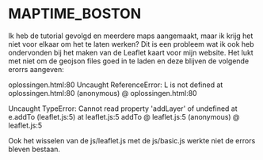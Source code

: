 # MAPTIME_BOSTON

Ik heb de tutorial gevolgd en meerdere maps aangemaakt, maar ik krijg het niet voor elkaar om het te laten werken? 
Dit is een probleem wat ik ook heb ondervonden bij het maken van de Leaflet kaart voor mijn website. Het lukt met niet om de geojson files goed in te laden en deze blijven de volgende erorrs aangeven: 

oplossingen.html:80 Uncaught ReferenceError: L is not defined
    at oplossingen.html:80
(anonymous) @ oplossingen.html:80

Uncaught TypeError: Cannot read property 'addLayer' of undefined
    at e.addTo (leaflet.js:5)
    at leaflet.js:5
addTo @ leaflet.js:5
(anonymous) @ leaflet.js:5

Ook het wisselen van de js/leaflet.js met de js/basic.js werkte niet de errors bleven bestaan.
